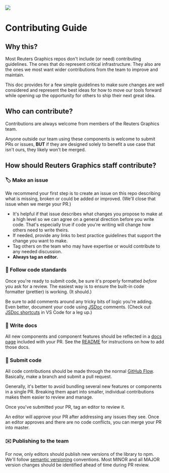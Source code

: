![](https://graphics.thomsonreuters.com/style-assets/images/logos/reuters-graphics-logo/svg/graphics-logo-color-dark.svg)

# Contributing Guide

## Why this?

Most Reuters Graphics repos don't include (or need) contributing guidelines. The ones that do represent critical infrastructure. They also are the ones we most want wider contributions from the team to improve and maintain.

This doc provides for a few simple guidelines to make sure changes are well considered and represent the best ideas for how to move our tools forward while opening up the opportunity for others to ship their next great idea.

## Who can contribute?

Contributions are always welcome from members of the Reuters Graphics team.

Anyone outside our team using these components is welcome to submit PRs or issues, **BUT** if they are designed solely to benefit a use case that isn't ours, they likely won't be merged.

## How should Reuters Graphics staff contribute?

### 🏷️ Make an issue

We recommend your first step is to create an issue on this repo describing what is missing, broken or could be added or improved. (We'll close that issue when we merge your PR.)

- It's helpful if that issue describes what changes you propose to make at a high level so we can agree on a general direction before you write code. That's especially true if code you're writing will change how others need to write theirs.
- If needed, provide any links to best practice guidelines that support the change you want to make.
- Tag others on the team who may have expertise or would contribute to any needed discussion.
- **Always tag an editor.**

### 🧹 Follow code standards

Once you're ready to submit code, be sure it's properly formatted _before_ you ask for a review. The easiest way is to ensure the built-in code formatter (prettier) is working. (It should.)

Be sure to add comments around any tricky bits of logic you're adding. Even better, document your code using [JSDoc](https://devhints.io/jsdoc) comments. (Check out [JSDoc shortcuts](https://code.visualstudio.com/docs/languages/javascript#_jsdoc-support) in VS Code for a leg up.)

### 📝 Write docs

All new components and component features should be reflected in a [docs page](https://reuters-graphics.github.io/graphics-svelte-components/) included with your PR. See the [README](https://github.com/reuters-graphics/graphics-svelte-components#developing-new-components) for instructions on how to add those docs.

### 🍺 Submit code

All code contributions should be made through the normal [GitHub Flow](https://www.w3schools.com/git/git_github_flow.asp#:~:text=The%20GitHub%20flow%20is%20a,Make%20changes%20and%20add%20Commits). Basically, make a branch and submit a pull request.

Generally, it's better to avoid bundling several new features or components in a single PR. Breaking them apart into smaller, individual contributions makes them easier to review and manage.

Once you've submitted your PR, tag an editor to review it.

An editor will approve your PR after addressing any issues they see. Once an editor approves and there are no code conflicts, you can merge your PR into master.

### ✉️ Publishing to the team

For now, only editors should publish new versions of the library to npm. We'll follow [semantic versioning](https://semver.org/) conventions. Most MINOR and all MAJOR version changes should be identified ahead of time during PR review.

